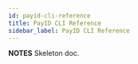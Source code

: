 ```yaml
---
id: payid-cli-reference
title: PayID CLI Reference
sidebar_label: PayID CLI Reference
---
```


**NOTES**
Skeleton doc.
